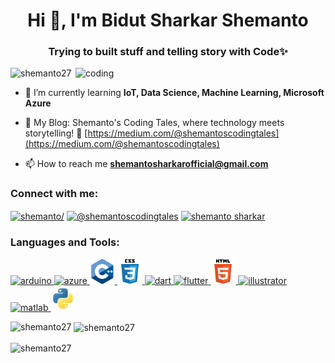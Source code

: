 <h1 align="center">Hi 👋, I'm Bidut Sharkar Shemanto</h1>
<h3 align="center">Trying to built stuff and telling story with Code✨</h3>
<img align="right" alt="coding" width="400" src="https://user-images.githubusercontent.com/58109796/233058941-9dd6c50a-a5ea-45fd-b788-c3bb8e00bffe.gif">

<p align="left"> <img src="https://komarev.com/ghpvc/?username=shemanto27&label=Profile%20views&color=0e75b6&style=flat" alt="shemanto27" /> </p>

- 🌱 I’m currently learning **IoT, Data Science, Machine Learning, Microsoft Azure**

- 📝 My Blog: Shemanto's Coding Tales, where technology meets storytelling! 📖 [https://medium.com/@shemantoscodingtales](https://medium.com/@shemantoscodingtales)

- 📫 How to reach me **shemantosharkarofficial@gmail.com**

<h3 align="left">Connect with me:</h3>
<p align="left">
<a href="https://linkedin.com/in/shemanto/" target="blank"><img align="center" src="https://raw.githubusercontent.com/rahuldkjain/github-profile-readme-generator/master/src/images/icons/Social/linked-in-alt.svg" alt="shemanto/" height="30" width="40" /></a>
<a href="https://medium.com/@shemantoscodingtales" target="blank"><img align="center" src="https://raw.githubusercontent.com/rahuldkjain/github-profile-readme-generator/master/src/images/icons/Social/medium.svg" alt="@shemantoscodingtales" height="30" width="40" /></a>
<a href="https://www.youtube.com/c/shemanto sharkar" target="blank"><img align="center" src="https://raw.githubusercontent.com/rahuldkjain/github-profile-readme-generator/master/src/images/icons/Social/youtube.svg" alt="shemanto sharkar" height="30" width="40" /></a>
</p>

<h3 align="left">Languages and Tools:</h3>
<p align="left"> <a href="https://www.arduino.cc/" target="_blank" rel="noreferrer"> <img src="https://cdn.worldvectorlogo.com/logos/arduino-1.svg" alt="arduino" width="40" height="40"/> </a> <a href="https://azure.microsoft.com/en-in/" target="_blank" rel="noreferrer"> <img src="https://www.vectorlogo.zone/logos/microsoft_azure/microsoft_azure-icon.svg" alt="azure" width="40" height="40"/> </a> <a href="https://www.w3schools.com/cpp/" target="_blank" rel="noreferrer"> <img src="https://raw.githubusercontent.com/devicons/devicon/master/icons/cplusplus/cplusplus-original.svg" alt="cplusplus" width="40" height="40"/> </a> <a href="https://www.w3schools.com/css/" target="_blank" rel="noreferrer"> <img src="https://raw.githubusercontent.com/devicons/devicon/master/icons/css3/css3-original-wordmark.svg" alt="css3" width="40" height="40"/> </a> <a href="https://dart.dev" target="_blank" rel="noreferrer"> <img src="https://www.vectorlogo.zone/logos/dartlang/dartlang-icon.svg" alt="dart" width="40" height="40"/> </a> <a href="https://flutter.dev" target="_blank" rel="noreferrer"> <img src="https://www.vectorlogo.zone/logos/flutterio/flutterio-icon.svg" alt="flutter" width="40" height="40"/> </a> <a href="https://www.w3.org/html/" target="_blank" rel="noreferrer"> <img src="https://raw.githubusercontent.com/devicons/devicon/master/icons/html5/html5-original-wordmark.svg" alt="html5" width="40" height="40"/> </a> <a href="https://www.adobe.com/in/products/illustrator.html" target="_blank" rel="noreferrer"> <img src="https://www.vectorlogo.zone/logos/adobe_illustrator/adobe_illustrator-icon.svg" alt="illustrator" width="40" height="40"/> </a> <a href="https://www.mathworks.com/" target="_blank" rel="noreferrer"> <img src="https://upload.wikimedia.org/wikipedia/commons/2/21/Matlab_Logo.png" alt="matlab" width="40" height="40"/> </a> <a href="https://www.python.org" target="_blank" rel="noreferrer"> <img src="https://raw.githubusercontent.com/devicons/devicon/master/icons/python/python-original.svg" alt="python" width="40" height="40"/> </a> </p>

<p><img align="left" src="https://github-readme-stats.vercel.app/api/top-langs?username=shemanto27&show_icons=true&locale=en&layout=compact" alt="shemanto27" /></p>

<p>&nbsp;<img align="center" src="https://github-readme-stats.vercel.app/api?username=shemanto27&show_icons=true&locale=en" alt="shemanto27" /></p>

<p><img align="center" src="https://github-readme-streak-stats.herokuapp.com/?user=shemanto27&" alt="shemanto27" /></p>

